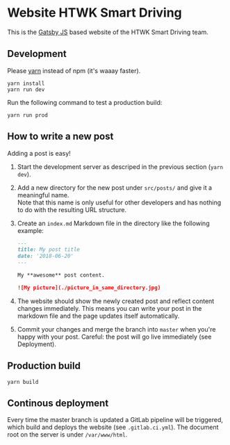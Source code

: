 # Website HTWK Smart Driving

This is the [Gatsby JS](https://www.gatsbyjs.org/) based website of the HTWK Smart Driving team.

## Development

Please [yarn](https://yarnpkg.com/lang/en/) instead of npm (it's waaay faster).

```
yarn install
yarn run dev
```

Run the following command to test a production build:

```
yarn run prod
```

## How to write a new post

Adding a post is easy!

1. Start the development server as descriped in the previous section (`yarn dev`).
1. Add a new directory for the new post under `src/posts/` and give it a meaningful name.<br> Note
   that this name is only useful for other developers and has nothing to do with the resulting URL
   structure.
1. Create an `index.md` Markdown file in the directory like the following example:

   ```md
   ---
   title: My post title
   date: '2018-06-20'
   ---

   My **awesome** post content.

   ![My picture](./picture_in_same_directory.jpg)
   ```

1. The website should show the newly created post and reflect content changes immediately. This
   means you can write your post in the markdown file and the page updates itself automatically.
1. Commit your changes and merge the branch into `master` when you're happy with your post. Careful:
   the post will go live immediately (see Deployment).

## Production build

```
yarn build
```

## Continous deployment

Every time the master branch is updated a GitLab pipeline will be triggered, which build and deploys
the website (see `.gitlab.ci.yml`). The document root on the server is under `/var/www/html`.
